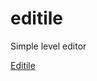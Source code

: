 # editile

Simple level editor

[Editile](https://raw.githubusercontent.com/robhendriks/editile/master/screenshots/window-thumb.png)
